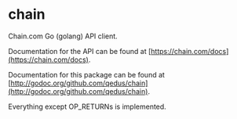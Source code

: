 chain
=====

Chain.com Go (golang) API client.

Documentation for the API can be found at [https://chain.com/docs](https://chain.com/docs).

Documentation for this package can be found at [http://godoc.org/github.com/qedus/chain](http://godoc.org/github.com/qedus/chain).

Everything except OP_RETURNs is implemented.
